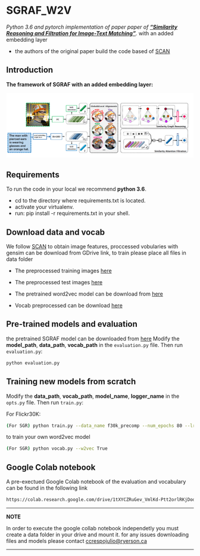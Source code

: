# SGRAF_W2V
*Python 3.6 and pytorch implementation of paper paper of [**“Similarity Reasoning and Filtration for Image-Text Matching”**](https://arxiv.org/pdf/2101.01368.pdf).*  with an added embedding layer 

* the authors of the original paper build the code based of [SCAN](https://github.com/kuanghuei/SCAN) 


## Introduction

**The framework of SGRAF with an added embedding layer:**

<img src="./fig/model.png" width = "100%" height="50%">

## Requirements 
To run the code in your local we recommend  **python 3.6**.
* cd to the directory where requirements.txt is located.
* activate your virtualenv.
* run: pip install -r requirements.txt in your shell.

## Download data and vocab
We follow [SCAN](https://github.com/kuanghuei/SCAN) to obtain image features, proccessed vobularies with gensim can be download from GDrive link, to train please place all files in data folder

* The preprocessed training images [here](https://drive.google.com/file/d/1-K5S2EN5juOUXG8JwDoJL2FrJ_kg4w5-/view?usp=sharing) 
* The preprocessed test images [here](https://drive.google.com/file/d/18zTyLNt6Zu0iVQObnAQcJ9_ygkkZh8lf/view?usp=sharing)

* The pretrained word2vec model can be download from [here](https://drive.google.com/file/d/1okujwj6TlOUypavjSgQN0lNx_lNZfop5/view?usp=sharing)



* Vocab preprocessed can be download [here](https://drive.google.com/file/d/1KnDtgoOlVnk0M9x-w2gS_1FmogaQaYji/view?usp=sharing) 

## Pre-trained models and evaluation
the pretrained SGRAF model can be downloaded from [here](https://drive.google.com/file/d/1rn4oQmXJpPwzYbvui4WsXMfjv1TvP1xH/view?usp=sharing)
Modify the **model_path**, **data_path**, **vocab_path** in the `evaluation.py` file. Then run `evaluation.py`:

```bash
python evaluation.py
```

## Training new models from scratch
Modify the **data_path**, **vocab_path**, **model_name**, **logger_name** in the `opts.py` file. Then run `train.py`:



For Flickr30K:

```bash
(For SGR) python train.py --data_name f30k_precomp --num_epochs 80 --lr_update 30 --module_name SGR
```

to train your own word2vec model 
```bash
(For SGR) python vocab.py --w2vec True
```

## Google Colab notebook
A pre-exectued Google Colab notebook of the evaluation and vocabulary can be found in the following link
```bash
https://colab.research.google.com/drive/1tXYCZRuGev_VmlKd-Ptt2orlRKjDodYz?usp=sharing
```
---
**NOTE**

In order to execute the google collab notebook independetly you must create a data folder in your drive and mount it.
for any issues downloading files and models please contact ccrespojulio@ryerson.ca

---